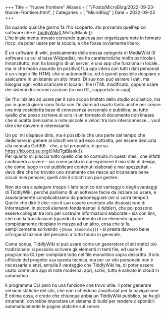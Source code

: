 +++
Title = "Nuove frontiere"
Aliases = [
  "/Posts/MicroBlog/2022-09-23-Nuove-Frontiere.html",
]
Categories = [ "MicroBlog" ]
Date = 2022-09-23
+++

Da quando qualche giorno fa l'ho scoperto. sto provando quell'epico software che è [TiddlyWiki](https://tiddlywiki.com){[:MdTgtBlank:]}.  
L'ho inizialmente trovato cercando qualcosa per organizzare note in formato ricco, da poter usare per la scuola, e che fosse ovviamente libero.

È un software di wiki, praticamente della stessa categoria di MediaWiki (il software su cui si basa Wikipedia), ma ha caratteristiche molto particolari.  
Innanzitutto, non ha bisogno di un server, è una app che funziona in locale.. ma in che modo assurdo (in positivo)! La app intera con tutti i dati personali è un singolo file HTML che si automodifica, ed è quindi possibile ricopiare e assicurare in un istante un sito intero. Di suo non può salvare i dati, ma bisogna ogni volta scaricare in locale il file HTML modificato, oppure usare dei sistemi di sincronizzazione (io uso Git, supportato in-app).

Se l'ho iniziato ad usare per il solo scopo limitato dello studio scolastico, ma poi in questi giorni sono finita con l'iniziare ad usarlo tanto anche per creare una mia cosiddetta base di conoscenza personale e pubblica, su tutto quello che posso scrivere al volo in un formato di documento non lineare che si adatta benissimo a note piccole e veloci tra loro interconnesse... vuol dire che davvero è interessante.

Un po' mi dispiace dirlo, ma è possibile che una parte del tempo che dedicherei in genere al sitoctt verrà ad esso sottratta, per essere dedicata alla neonata OcttKB - che, a tal proposito, è qui su <https://kb.octt.eu.org>{[:MdTgtBlank:]}.  
Per quanto mi piaccia tutto quello che ho costruito in questi mesi, che infatti continuerà a vivere - sia come posto in cui esprimere il mio stile di design, che come luogo in cui pubblicare contenuti elaborati e mai spezzettati - devo dire che ho trovato uno strumento che riesce ad incanalare bene alcuni miei pensieri, quelli che il sitoctt non può gestire.

Non sto ora a spiegare troppo il lato tecnico dei vantaggi o degli svantaggi di TiddlyWiki, perché parliamo di un software facile da iniziare ad usare, e assolutamente complicatissimo da padroneggiare (mi ci vorrà tempo!).  
Quello che dirò è che: con il suo essere orientato alla disposizione di informazioni in piccoli elementi fondamentali (i _tiddler_), che poi possono essere collegati tra loro per costruire informazioni elaborate - sia con link, che con la trasclusione (quando il contenuto di un elemento appare completamente ricopiato in mezzo ad un altro, cosa che si fa semplicemente scrivendo <span>`{`</span><span>`{`</span><span>`Nome Elemento`</span><span>`}`</span><span>`}`<span>) - si presta davvero bene all'organizzazione del pensiero a tutto tondo in generale.

Come bonus, TiddlyWiki si può usare come un generatore di siti statici più tradizionale: si possono scrivere gli elementi in tanti file, ed usare il programma CLI per compilare tutto nel file monolitico sopra descritto. Il sito ufficiale del progetto usa questa tecnica, ma per un sito personale non è necessaria e anzi, annulla il vantaggio che TiddlyWiki ha, di poter essere usato come una app di note moderna: apri, scrivi, tutto è salvato in cloud in automatico.

Il programma CLI però ha una funzione che trovo utile: il poter generare versioni statiche del sito, che non richiedono JavaScript per la navigazione. È ottima cosa, e credo che chiunque abbia un TiddlyWiki pubblico, se ha gli strumenti, dovrebbe impostare un sistema di build per rendere disponibili automaticamente le pagine statiche sul server.
